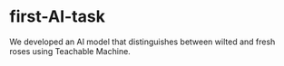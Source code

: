 # first-AI-task
We developed an AI model that distinguishes between wilted and fresh roses using Teachable Machine.
